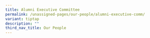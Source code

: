 ```yaml
---
title: Alumni Executive Committee
permalink: /unassigned-pages/our-people/alumni-executive-comm/
variant: tiptap
description: ""
third_nav_title: Our People
---
```

